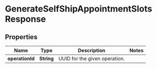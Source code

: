 
# GenerateSelfShipAppointmentSlotsResponse

## Properties
Name | Type | Description | Notes
------------ | ------------- | ------------- | -------------
**operationId** | **String** | UUID for the given operation. | 




